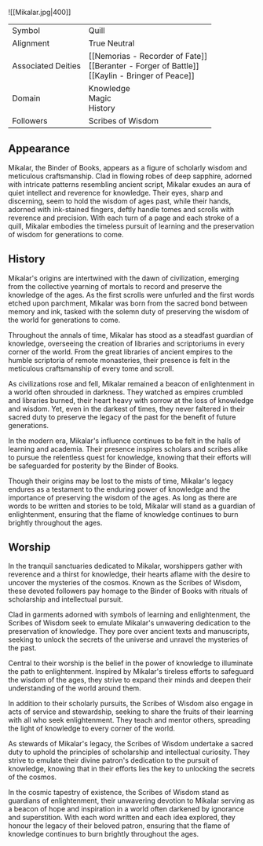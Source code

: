 ![[Mikalar.jpg|400]]

|                    |                                                                                                      |
| ------------------ | ---------------------------------------------------------------------------------------------------- |
| Symbol             | Quill                                                                                                |
| Alignment          | True Neutral                                                                                         |
| Associated Deities | [[Nemorias - Recorder of Fate]]<br>[[Beranter - Forger of  Battle]]<br>[[Kaylin - Bringer of Peace]] |
| Domain             | Knowledge<br>Magic<br>History                                                                        |
| Followers          | Scribes of Wisdom                                                                                    |

## Appearance

Mikalar, the Binder of Books, appears as a figure of scholarly wisdom and meticulous craftsmanship. Clad in flowing robes of deep sapphire, adorned with intricate patterns resembling ancient script, Mikalar exudes an aura of quiet intellect and reverence for knowledge. Their eyes, sharp and discerning, seem to hold the wisdom of ages past, while their hands, adorned with ink-stained fingers, deftly handle tomes and scrolls with reverence and precision. With each turn of a page and each stroke of a quill, Mikalar embodies the timeless pursuit of learning and the preservation of wisdom for generations to come.

## History

  
Mikalar's origins are intertwined with the dawn of civilization, emerging from the collective yearning of mortals to record and preserve the knowledge of the ages. As the first scrolls were unfurled and the first words etched upon parchment, Mikalar was born from the sacred bond between memory and ink, tasked with the solemn duty of preserving the wisdom of the world for generations to come.

Throughout the annals of time, Mikalar has stood as a steadfast guardian of knowledge, overseeing the creation of libraries and scriptoriums in every corner of the world. From the great libraries of ancient empires to the humble scriptoria of remote monasteries, their presence is felt in the meticulous craftsmanship of every tome and scroll.

As civilizations rose and fell, Mikalar remained a beacon of enlightenment in a world often shrouded in darkness. They watched as empires crumbled and libraries burned, their heart heavy with sorrow at the loss of knowledge and wisdom. Yet, even in the darkest of times, they never faltered in their sacred duty to preserve the legacy of the past for the benefit of future generations.

In the modern era, Mikalar's influence continues to be felt in the halls of learning and academia. Their presence inspires scholars and scribes alike to pursue the relentless quest for knowledge, knowing that their efforts will be safeguarded for posterity by the Binder of Books.

Though their origins may be lost to the mists of time, Mikalar's legacy endures as a testament to the enduring power of knowledge and the importance of preserving the wisdom of the ages. As long as there are words to be written and stories to be told, Mikalar will stand as a guardian of enlightenment, ensuring that the flame of knowledge continues to burn brightly throughout the ages.

## Worship

In the tranquil sanctuaries dedicated to Mikalar, worshippers gather with reverence and a thirst for knowledge, their hearts aflame with the desire to uncover the mysteries of the cosmos. Known as the Scribes of Wisdom, these devoted followers pay homage to the Binder of Books with rituals of scholarship and intellectual pursuit.

Clad in garments adorned with symbols of learning and enlightenment, the Scribes of Wisdom seek to emulate Mikalar's unwavering dedication to the preservation of knowledge. They pore over ancient texts and manuscripts, seeking to unlock the secrets of the universe and unravel the mysteries of the past.

Central to their worship is the belief in the power of knowledge to illuminate the path to enlightenment. Inspired by Mikalar's tireless efforts to safeguard the wisdom of the ages, they strive to expand their minds and deepen their understanding of the world around them.

In addition to their scholarly pursuits, the Scribes of Wisdom also engage in acts of service and stewardship, seeking to share the fruits of their learning with all who seek enlightenment. They teach and mentor others, spreading the light of knowledge to every corner of the world.

As stewards of Mikalar's legacy, the Scribes of Wisdom undertake a sacred duty to uphold the principles of scholarship and intellectual curiosity. They strive to emulate their divine patron's dedication to the pursuit of knowledge, knowing that in their efforts lies the key to unlocking the secrets of the cosmos.

In the cosmic tapestry of existence, the Scribes of Wisdom stand as guardians of enlightenment, their unwavering devotion to Mikalar serving as a beacon of hope and inspiration in a world often darkened by ignorance and superstition. With each word written and each idea explored, they honour the legacy of their beloved patron, ensuring that the flame of knowledge continues to burn brightly throughout the ages.
